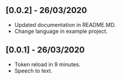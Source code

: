 ## [0.0.2] - 26/03/2020

* Updated documentation in README.MD.
* Change language in example project.

## [0.0.1] - 26/03/2020

* Token reload in 9 minutes.
* Speech to text.
